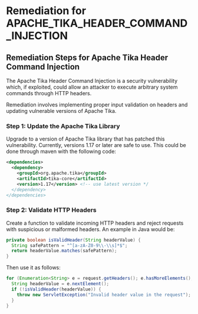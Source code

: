 # Remediation for APACHE_TIKA_HEADER_COMMAND_INJECTION

## Remediation Steps for Apache Tika Header Command Injection

The Apache Tika Header Command Injection is a security vulnerability which, if exploited, could allow an attacker to execute arbitrary system commands through HTTP headers.

Remediation involves implementing proper input validation on headers and updating vulnerable versions of Apache Tika.

### Step 1: Update the Apache Tika Library

Upgrade to a version of Apache Tika library that has patched this vulnerability. Currently, versions 1.17 or later are safe to use. This could be done through maven with the following code:

```xml
<dependencies>
  <dependency>
    <groupId>org.apache.tika</groupId>
    <artifactId>tika-core</artifactId>
    <version>1.17</version> <!-- use latest version */
  </dependency>
</dependencies>
```

### Step 2: Validate HTTP Headers

Create a function to validate incoming HTTP headers and reject requests with suspicious or malformed headers. An example in Java would be:

```java
private boolean isValidHeader(String headerValue) {
  String safePattern = "^[a-zA-Z0-9\\-\\s]*$";
  return headerValue.matches(safePattern);
}
```
Then use it as follows:

```java
for (Enumeration<String> e = request.getHeaders(); e.hasMoreElements();) {
  String headerValue = e.nextElement();
  if (!isValidHeader(headerValue)) {
    throw new ServletException("Invalid header value in the request");
  }
}
```